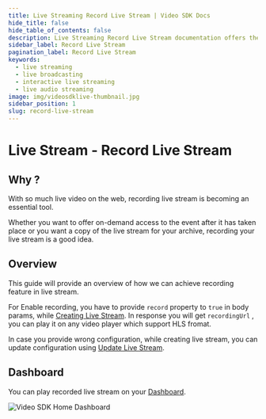 ```yaml
---
title: Live Streaming Record Live Stream | Video SDK Docs
hide_title: false
hide_table_of_contents: false
description: Live Streaming Record Live Stream documentation offers the most flexibility and control over your live viewing experience, build a custom integration with your live streaming web & app.
sidebar_label: Record Live Stream
pagination_label: Record Live Stream
keywords:
  - live streaming
  - live broadcasting
  - interactive live streaming
  - live audio streaming
image: img/videosdklive-thumbnail.jpg
sidebar_position: 1
slug: record-live-stream
---
```


# Live Stream  - Record Live Stream

## Why ?

With so much live video on the web, recording live stream is becoming an essential tool.

Whether you want to offer on-demand access to the event after it has taken place or you want a copy of the live stream for your archive, recording your live stream is a good idea.

## Overview

This guide will provide an overview of how we can achieve recording feature in live stream.

For Enable recording, you have to provide `record` property to `true` in body params, while [Creating Live Stream](/docs/guide/standard-live-streaming-api-sdk/features/create-new-live-stream). In response you will get `recordingUrl` , you can play it on any video player which support HLS fromat.

In case you provide wrong configuration, while creating live stream, you can update configuration using [Update Live Stream](/docs/guide/standard-live-streaming-api-sdk/features/update-live-stream).

## Dashboard

You can play recorded live stream on your [Dashboard](https://app.videosdk.live/live-streams/all-live-streams).

![Video SDK Home Dashboard](/img/recording-play.png)
